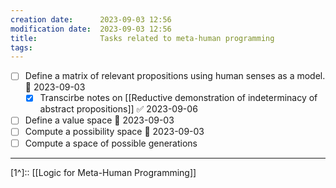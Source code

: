 ```yaml
---
creation date:		2023-09-03 12:56
modification date:	2023-09-03 12:56
title: 				Tasks related to meta-human programming
tags:
---
```

- [ ] Define a matrix of relevant propositions using human senses as a model. 📅 2023-09-03
	- [x] Transcirbe notes on [[Reductive demonstration of indeterminacy of abstract propositions]] ✅ 2023-09-06
- [ ] Define a value space 📅 2023-09-03 
- [ ] Compute a possibility space 📅 2023-09-03 
- [ ] Compute a space of possible generations

---
[1^]:: [[Logic for Meta-Human Programming]]